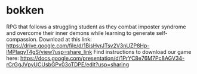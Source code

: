 # bokken
RPG that follows a struggling student as they combat imposter syndrome and overcome their inner demons while learning to generate self-compassion.
Download at this link: https://drive.google.com/file/d/1BisHyrJTsv2V3nUZP8Hp-lMPIaqyT4gS/view?usp=share_link
Find instructions to download our game here: https://docs.google.com/presentation/d/1PrYC8e76M7Pc8AGV34-rCrGgJVpyUCUsbGPv03oTDPE/edit?usp=sharing 
